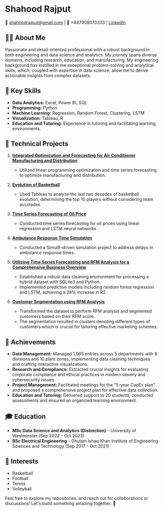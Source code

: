 # Shahood Rajput

📧 shahoodrajput@gmail.com | 📱 +447908070333 | [LinkedIn](https://www.linkedin.com/in/shahoodrajput/)

## 👨‍💻 About Me
Passionate and detail-oriented professional with a robust background in both engineering and data science and analytics. My journey spans diverse domains, including research, education, and manufacturing. My engineering background has instilled in me exceptional problem-solving and analytical skills, which, coupled with expertise in data science, allow me to derive actionable insights from complex datasets.

## 🌟 Key Skills
- **Data Analytics:** Excel, Power BI, SQL
- **Programming:** Python
- **Machine Learning:** Regression, Random Forest, Clustering, LSTM
- **Visualization:** Tableau, R
- **Education and Tutoring:** Experience in tutoring and facilitating learning environments.

## 🚀 Technical Projects
1. [**Integrated Optimization and Forecasting for Air Conditioner Manufacturing and Distribution**](#)
   - Utilized linear programming optimization and time series forecasting to optimize manufacturing and distribution.

2. [**Evolution of Basketball**](https://github.com/shahoodtarique/Evolution-of-Basketball/tree/main)
   - Used Tableau to analyze the last two decades of basketball evolution, determining the top 10 players without considering team accolades.

3. [**Time Series Forecasting of Oil Price**](#)
   - Conducted time series forecasting for oil prices using linear regression and LSTM neural networks.

4. [**Ambulance Response Time Simulation**](#)
   - Conducted a Simul8-driven simulation project to address delays in ambulance response times.

5. [**Utilizing Time Series Forecasting and RFM Analysis for a Comprehensive Business Overview**](#)
   - Established a robust data cleaning environment for processing a hybrid dataset with SQLite3 and Python.
   - Implemented predictive models including random forest regression and LSTM, achieving a 28% increase in R2.
     
6. [**Customer Segmentation using RFM Analysis**](#)
   - Transformed the dataset to perform RFM analysis and segmented customers based on their RFM score.
   - The segmentation resulted in clusters denoting different types of customers which is crucial for tailoring effective marketing schemes.

## 🚀 Achievements
- **Data Management:** Managed 1,065 entries across 5 departments with 8 divisions and 10 plant zones, implementing data cleaning techniques and crafting interactive visualizations.
- **Research and Compliance:** Extracted crucial insights for evaluating corporate compliance and ethical practices in modern slavery and cybersecurity issues.
- **Project Management:** Facilitated meetings for the "5-year CapEx plan" and proposed a comprehensive project plan for effective data collection.
- **Education and Tutoring:** Delivered support to 20 students, conducted assessments and ensured an organized learning environment.

## 🎓 Education
- **MSc Data Science and Analytics (Distinction)** - University of Westminster (Sep 2022 - Oct 2023)
- **BSc Electrical Engineering** - Ghulam Ishaq Khan Institute of Engineering Sciences and Technology (Sep 2017 - Oct 2021)

## 🏀 Interests
- Basketball
- Football
- Tennis
- Volleyball

Feel free to explore my repositories, and reach out for collaborations or discussions! Let's build something amazing together. 🚀




<!---
shahoodtarique/shahoodtarique is a ✨ special ✨ repository because its `README.md` (this file) appears on your GitHub profile.
You can click the Preview link to take a look at your changes.
--->
